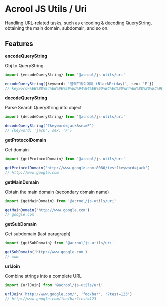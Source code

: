 # Acrool JS Utils / Uri

<p>
    Handling URL-related tasks, such as encoding & decoding QueryString, obtaining the main domain, subdomain, and so on.
</p>



## Features

**encodeQueryString**

Obj to QueryString

```ts
import {encodeQueryString} from '@acrool/js-utils/uri'

encodeQueryString({keyword: '블랙프라이데이 (BlackFriday)', sex: 'F'})
// keyword=%EB%B8%94%EB%9E%99%ED%94%84%EB%9D%BC%EC%9D%B4%EB%8D%B0%EC%9D%B4%20(BlackFriday)&sex=F
```

**decodeQueryString**

Parse Search QueryString into object

```ts
import {decodeQueryString} from '@acrool/js-utils/uri'

decodeQueryString('?keyword=jack&sex=F')
// {keyword: 'jack', sex: 'F'}
```

**getProtocolDomain**

Get domain

```ts
import {getProtocolDomain} from '@acrool/js-utils/uri'

getProtocolDomain('http://www.google.com:8080/test?keyword=jack')
// http://www.google.com
```

**getMainDomain**

Obtain the main domain (secondary domain name)

```ts
import {getMainDomain} from '@acrool/js-utils/uri'

getMainDomain('http://www.google.com')
// google.com
```

**getSubDomain**

Get subdomain (last paragraph)

```ts
import {getSubDomain} from '@acrool/js-utils/uri'

getSubDomain('http://www.google.com')
// www
```

**urlJoin**

Combine strings into a complete URL

```ts
import {urlJoin} from '@acrool/js-utils/uri'

urlJoin('http://www.google.com/', 'foo/bar', '?test=123')
// http://www.google.com/foo/bar?test=123
```
